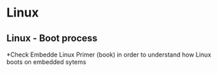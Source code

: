 # Linux

## Linux - Boot process

*Check Embedde Linux Primer (book) in order to understand how Linux boots on embedded sytems
